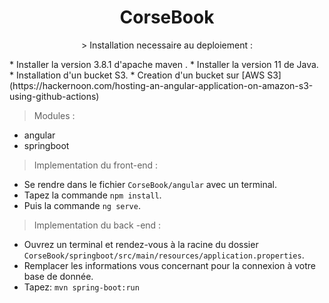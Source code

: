 <h1 align="center">
 CorseBook
</h1>

 
 <p align="center">
> Installation necessaire au deploiement : 
 </p>
 * Installer la version 3.8.1 d'apache maven . 
 * Installer la version 11 de Java. 
 * Installation d'un bucket S3. 
 * Creation d'un bucket sur [AWS S3](https://hackernoon.com/hosting-an-angular-application-on-amazon-s3-using-github-actions)


> Modules : 
  * angular 
  * springboot 
  
 
  
 > Implementation du front-end : 
  
  * Se rendre dans le fichier `CorseBook/angular` avec un terminal. 
  * Tapez la commande `npm install`.
  * Puis la commande `ng serve`.
 
  > Implementation du back -end : 

  * Ouvrez un terminal et rendez-vous à la racine du dossier `CorseBook/springboot/src/main/resources/application.properties`.
  * Remplacer les informations vous concernant pour la connexion à votre base de donnée.
  * Tapez: `mvn spring-boot:run`
 
